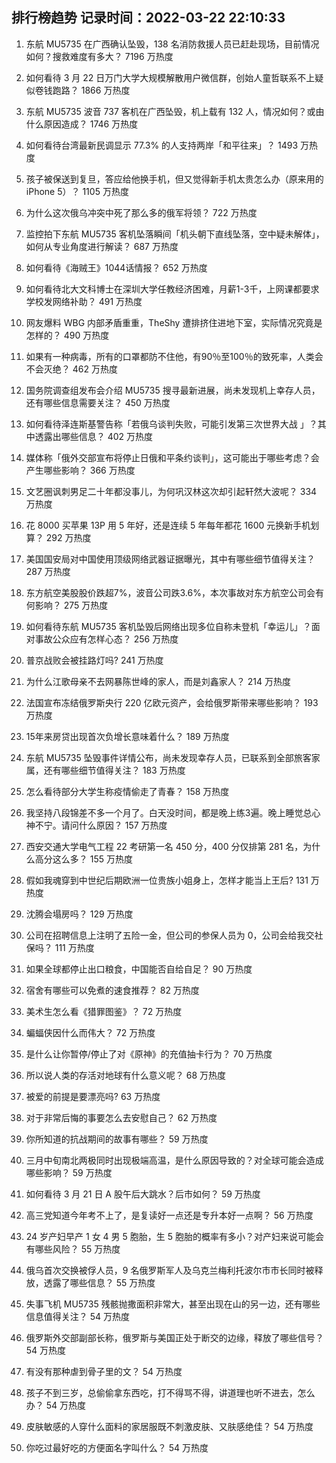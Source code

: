 
## 排行榜趋势 记录时间：2022-03-22 22:10:33
  
  1. 东航 MU5735 在广西确认坠毁，138 名消防救援人员已赶赴现场，目前情况如何？搜救难度有多大？ 7196 万热度
    
  2. 如何看待 3 月 22 日万门大学大规模解散用户微信群，创始人童哲联系不上疑似卷钱跑路？ 1866 万热度
    
  3. 东航 MU5735 波音 737 客机在广西坠毁，机上载有 132 人，情况如何？或由什么原因造成？ 1746 万热度
    
  4. 如何看待台湾最新民调显示 77.3% 的人支持两岸「和平往来」？ 1493 万热度
    
  5. 孩子被保送到复旦，答应给他换手机，但又觉得新手机太贵怎么办（原来用的iPhone 5）？ 1105 万热度
    
  6. 为什么这次俄乌冲突中死了那么多的俄军将领？ 722 万热度
    
  7. 监控拍下东航 MU5735 客机坠落瞬间「机头朝下直线坠落，空中疑未解体」，如何从专业角度进行解读？ 687 万热度
    
  8. 如何看待《海贼王》1044话情报？ 652 万热度
    
  9. 如何看待北大文科博士在深圳大学任教经济困难，月薪1-3千，上网课都要求学校发网络补助？ 491 万热度
    
  10. 网友爆料 WBG 内部矛盾重重，TheShy 遭排挤住进地下室，实际情况究竟是怎样的？ 490 万热度
    
  11. 如果有一种病毒，所有的口罩都防不住他，有90％至100％的致死率，人类会不会灭绝？ 462 万热度
    
  12. 国务院调查组发布会介绍 MU5735 搜寻最新进展，尚未发现机上幸存人员，还有哪些信息需要关注？ 450 万热度
    
  13. 如何看待泽连斯基警告称「若俄乌谈判失败，可能引发第三次世界大战 」？其中透露出哪些信息？ 402 万热度
    
  14. 媒体称「俄外交部宣布将停止日俄和平条约谈判」，这可能出于哪些考虑？会产生哪些影响？ 366 万热度
    
  15. 文艺圈讽刺男足二十年都没事儿，为何巩汉林这次却引起轩然大波呢？ 334 万热度
    
  16. 花 8000 买苹果 13P 用 5 年好，还是连续 5 年每年都花 1600 元换新手机划算？ 292 万热度
    
  17. 美国国安局对中国使用顶级网络武器证据曝光，其中有哪些细节值得关注？ 287 万热度
    
  18. 东方航空美股股价跌超7%，波音公司跌3.6%，本次事故对东方航空公司会有何影响？ 275 万热度
    
  19. 如何看待东航 MU5735 客机坠毁后网络出现多位自称未登机「幸运儿」？面对事故公众应有怎样心态？ 256 万热度
    
  20. 普京战败会被挂路灯吗? 241 万热度
    
  21. 为什么江歌母亲不去网暴陈世峰的家人，而是刘鑫家人？ 214 万热度
    
  22. 法国宣布冻结俄罗斯央行 220 亿欧元资产，会给俄罗斯带来哪些影响？ 193 万热度
    
  23. 15年来房贷出现首次负增长意味着什么？ 189 万热度
    
  24. 东航 MU5735 坠毁事件详情公布，尚未发现幸存人员，已联系到全部旅客家属，还有哪些细节值得关注？ 183 万热度
    
  25. 怎么看待部分大学生称疫情偷走了青春？ 158 万热度
    
  26. 我坚持八段锦差不多一个月了。白天没时间，都是晚上练3遍。晚上睡觉总心神不宁。请问什么原因？ 157 万热度
    
  27. 西安交通大学电气工程 22 考研第一名 450 分，400 分仅排第 281 名，为什么高分这么多？ 155 万热度
    
  28. 假如我魂穿到中世纪后期欧洲一位贵族小姐身上，怎样才能当上王后? 131 万热度
    
  29. 沈腾会塌房吗？ 129 万热度
    
  30. 公司在招聘信息上注明了五险一金，但公司的参保人员为 0，公司会给我交社保吗？ 111 万热度
    
  31. 如果全球都停止出口粮食，中国能否自给自足？ 90 万热度
    
  32. 宿舍有哪些可以免煮的速食推荐？ 82 万热度
    
  33. 美术生怎么看《猎罪图鉴》？ 72 万热度
    
  34. 蝙蝠侠因什么而伟大？ 72 万热度
    
  35. 是什么让你暂停/停止了对《原神》的充值抽卡行为？ 70 万热度
    
  36. 所以说人类的存活对地球有什么意义呢？ 68 万热度
    
  37. 被爱的前提是要漂亮吗? 63 万热度
    
  38. 对于非常后悔的事要怎么去安慰自己？ 62 万热度
    
  39. 你所知道的抗战期间的故事有哪些？ 59 万热度
    
  40. 三月中旬南北两极同时出现极端高温，是什么原因导致的？对全球可能会造成哪些影响？ 59 万热度
    
  41. 如何看待 3 月 21 日 A 股午后大跳水？后市如何？ 59 万热度
    
  42. 高三党知道今年考不上了，是复读好一点还是专升本好一点啊？ 56 万热度
    
  43. 24 岁产妇早产 1 女 4 男 5 胞胎，生 5 胞胎的概率有多小？对产妇来说可能会有哪些风险？ 55 万热度
    
  44. 俄乌首次交换被俘人员，9 名俄罗斯军人及乌克兰梅利托波尔市市长同时被释放，透露了哪些信息？ 55 万热度
    
  45. 失事飞机 MU5735 残骸抛撒面积非常大，甚至出现在山的另一边，还有哪些信息值得关注？ 54 万热度
    
  46. 俄罗斯外交部副部长称，俄罗斯与美国正处于断交的边缘，释放了哪些信号？ 54 万热度
    
  47. 有没有那种虐到骨子里的文？ 54 万热度
    
  48. 孩子不到三岁，总偷偷拿东西吃，打不得骂不得，讲道理也听不进去，怎么办？ 54 万热度
    
  49. 皮肤敏感的人穿什么面料的家居服既不刺激皮肤、又肤感绝佳？ 54 万热度
    
  50. 你吃过最好吃的方便面名字叫什么？ 54 万热度
    
